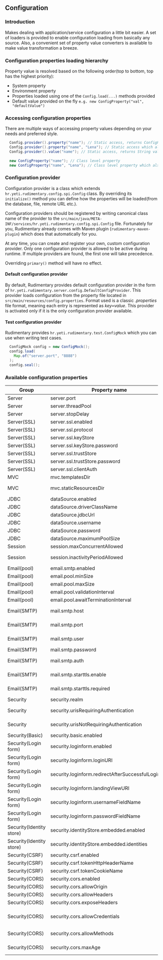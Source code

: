 ## Configuration

### Introduction
Makes dealing with application/service configuration a little bit easier. 
A set of loaders is provided to enable configuration loading from basically any source.
Also, a convenient set of property value converters is available to make value transformation a breeze.


### Configuration properties loading hierarchy
Property value is resolved based on the following order(top to bottom, top has the highest priority):

* System property
* Environment property
* Properties loaded using one of the `Config.load(...)` methods provided
* Default value provided on the fly `e.g. new ConfigProperty("val", "defaultValue")`

### Accessing configuration properties
There are multiple ways of accessing property values depending on your needs and preferred style.

```java
  Config.provider().property("name"); // Static access, returns ConfigProperty instance
  Config.provider().property("name", "Lena"); // Static access which also sets default value if no property is found within provider, returns ConfigProperty instance
  Config.provider().value("name"); // Static access, returns String value
    
  new ConfigProperty("name"); // Class level property
  new ConfigProperty("name", "Lena"); // Class level property which also sets default value if no property is found within provider
```

### Configuration provider
Configuration provider is a class which extends `hr.yeti.rudimentary.config.spi.Config` class.
By overriding its `initialize()` method you can define how the properties will be loaded(from the database, file, remote URL etc.).

Configuration providers should be registered by writing canonical class name of the provider to the `src/main/java/META-INF/services/hr.yeti.rudimentary.config.spi.Config` file.
Fortunately for you, Rudimentary already comes with Maven plugin (`rudimentary-maven-plugin`) which does that automatically for you.

At any time, you can create and register your own, custom configuration provider.
Only one configuration provider is allowed to be active during runtime. If multiple providers are found, the first one will take precedence.

Overriding `primary()` method will have no effect.

#### Default configuration provider
By default, Rudimentary provides default configuration provider in the form of `hr.yeti.rudimentary.server.config.DefaultConfigProvider`. This provider loads configuration from the property file located in `src/main/resources/config.properties`. Format used is a classic *.properties* file format, meaning each entry is represented as *key=value*. This provider is activated only if it is the only configuration provider available.

#### Test configuration provider
Rudimentary provides `hr.yeti.rudimentary.test.ConfigMock` which you can use when writing test cases.

```java
  ConfigMock config = new ConfigMock();
  config.load(
    Map.of("server.port", "8888")
  );
  config.seal();
```

### Available configuration properties

| Group        | Property name        | Default value           |  Description           |
| ------------ | ------------- | ------------- | ----- |
| Server | server.port     | 8888 | Http server port |
| Server | server.threadPool     | 25 | Maximum number of threads that can be processed by server at a time |
| Server | server.stopDelay     | 0 | Maximum time in seconds to wait until requests have finished |
| Server(SSL) | server.ssl.enabled     | false | Enable SSL |
| Server(SSL) | server.ssl.protocol    | TLS | SSL protocol to be used |
| Server(SSL) | server.ssl.keyStore     |  | Key store used for SSL |
| Server(SSL) | server.ssl.keyStore.password    |  | Key store password|
| Server(SSL) | server.ssl.trustStore    | | Trust store used for SSL |
| Server(SSL) | server.ssl.trustStore.password     | | Trust store password |
| Server(SSL) | server.ssl.clientAuth     | false | Should client authentication be required |
| MVC | mvc.templatesDir     | view | Directory where views are located (under src/main/resources) |
| MVC | mvc.staticResourcesDir    | static | Directory where static resources are located (under src/main/resources) |
| JDBC | dataSource.enabled     | false | Enable JDBC data source |
| JDBC | dataSource.driverClassName     |  | JDBC driver class name |
| JDBC | dataSource.jdbcUrl     |  | JDBC url string |
| JDBC | dataSource.username     |  | Database username |
| JDBC | dataSource.password     |  | Database password |
| JDBC | dataSource.maximumPoolSize     | 25 | JDBC connection pool size |
| Session | session.maxConcurrentAllowed     | 25 | Number of concurrent sessions allowed |
| Session | session.inactivityPeriodAllowed     | 1800 | Maximum time allowed between two consequent requests in seconds before session is invalidated |
| Email(pool) | email.smtp.enabled     | false | Enable SMTP |
| Email(pool) | email.pool.minSize     | 25 | Minimim number of javax.mail.Session in the pool |
| Email(pool) | email.pool.maxSize    | 50 | MAximum number of javax.mail.Session in the pool |
| Email(pool) | email.pool.validationInterval     | 30 | Time between two checks of pool status |
| Email(pool) | email.pool.awaitTerminationInterval     | 15 | Time to wait for tasks to finish before termination |
| Email(SMTP) | mail.smtp.host     |  | https://javaee.github.io/javamail/docs/api/com/sun/mail/smtp/package-summary.html |
| Email(SMTP) | mail.smtp.port     |  | https://javaee.github.io/javamail/docs/api/com/sun/mail/smtp/package-summary.html |
| Email(SMTP) | mail.smtp.user     |  | https://javaee.github.io/javamail/docs/api/com/sun/mail/smtp/package-summary.html |
| Email(SMTP) | mail.smtp.password     |  | SMTP user password |
| Email(SMTP) | mail.smtp.auth     |  | https://javaee.github.io/javamail/docs/api/com/sun/mail/smtp/package-summary.html |
| Email(SMTP) | mail.smtp.starttls.enable     |  | https://javaee.github.io/javamail/docs/api/com/sun/mail/smtp/package-summary.html |
| Email(SMTP) | mail.smtp.starttls.required     |  | https://javaee.github.io/javamail/docs/api/com/sun/mail/smtp/package-summary.html |
| Security | security.realm     | default | Realm name |
| Security | security.urisRequiringAuthentication     | | Comma separated list of URIs(regex format allowed) for which authentication will be applied |
| Security | security.urisNotRequiringAuthentication     | | Comma separated list of URIs(regex format allowed) for which authentication will not be applied |
| Security(Basic) | security.basic.enabled    | false | Enable Basic security |
| Security(Login form) | security.loginform.enabled    | false | Enable login form security |
| Security(Login form) | security.loginform.loginURI    | /_login | Login view URI |
| Security(Login form) | security.loginform.redirectAfterSuccessfulLoginURI    | _redirectAfterSuccessfulLogin | Http endpoint which will perform redirect to the landing view |
| Security(Login form) | security.loginform.landingViewURI    |  | Where to land after successful login |
| Security(Login form) | security.loginform.usernameFieldName    | username | Login form username input field name |
| Security(Login form) | security.loginform.passwordFieldName    | password | Login form password input field name |
| Security(Identity store) | security.identityStore.embedded.enabled     | false | Enable in memory identity store. |
| Security(Identity store) | security.identityStore.embedded.identities    |  | In memory identity store users definitions  |
| Security(CSRF) | security.csrf.enabled     | false | Enabel CSRF protection |
| Security(CSRF) | security.csrf.tokenHttpHeaderName     | X-CSRF-TOKEN | CSRF token http header name |
| Security(CSRF) | security.csrf.tokenCookieName     | CSRF-TOKEN | CSRF token http cookie name |
| Security(CORS) | security.cors.enabled    | false | Enable CORS |
| Security(CORS) | security.cors.allowOrigin     | * | Comma separated list of origins allowed |
| Security(CORS) | security.cors.allowHeaders    | origin, accept, content-type | Comma separated list of http headers allowed |
| Security(CORS) | security.cors.exposeHeaders     | location, info | Comma separated list of exposed http headers as part of the response |
| Security(CORS) | security.cors.allowCredentials    | true | Indicates whether or not cross-site Access-Control requests should be made using credentials such as cookies, authorization headers or TLS client certificates |
| Security(CORS) | security.cors.allowMethods     | GET, POST, PUT, DELETE, OPTIONS, HEAD, TRACE | List of allowed http methods |
| Security(CORS) | security.cors.maxAge     | 3600 | Indicates how long the results of a preflight request can be cached in seconds |










